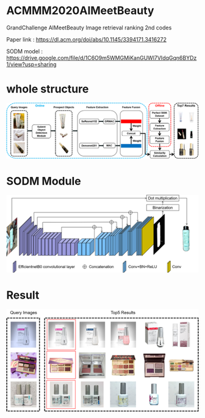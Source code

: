# ACMMM2020AIMeetBeauty
GrandChallenge AIMeetBeauty Image retrieval ranking 2nd codes

Paper link : https://dl.acm.org/doi/abs/10.1145/3394171.3416272

SODM model : https://drive.google.com/file/d/1C6O9m5WMGMiKanGUWl7VIdqGqn6BYDz1/view?usp=sharing

# whole structure
![image](https://github.com/R-M-Yan/ACMMM2020AIMeetBeauty/blob/master/figures/figure2.png)

# SODM Module
![image](https://github.com/R-M-Yan/ACMMM2020AIMeetBeauty/blob/master/figures/figure3.png)

# Result
![image](https://github.com/R-M-Yan/ACMMM2020AIMeetBeauty/blob/master/figures/figure4.png)
